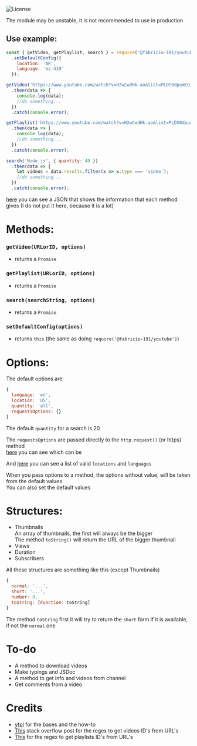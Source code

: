 ![License](https://img.shields.io/badge/License-Apache%202.0-blue.svg?color=white&style=for-the-badge)

The module may be unstable, it is not recommended to use in production

## Use example:
```js
const { getVideo, getPlaylist, search } = require('@fabricio-191/youtube')
  .setDefaultConfig({
    location: 'AR',
    language: 'es-419'
  });

getVideo('https://www.youtube.com/watch?v=H2wCwdHk-ao&list=PLDS0dpumEOi0pu_0pCGqvcaRkxg-o1gqg')
  .then(data => {
    console.log(data);
    //do something...
  })  
  .catch(console.error);

getPlaylist('https://www.youtube.com/watch?v=H2wCwdHk-ao&list=PLDS0dpumEOi0pu_0pCGqvcaRkxg-o1gqg', { quantity: 'all' })
  .then(data => {
    console.log(data);
    //do something...
  })  
  .catch(console.error);

search('Node.js', { quantity: 40 })
  .then(data => {
    let videos = data.results.filter(x => x.type === 'video');
    //do something...
  })  
  .catch(console.error);
``` 

[here](https://github.com/Fabricio-191/youtube/blob/main/test/results.json) you can see a JSON that shows the information that each method gives (I do not put it here, because it is a lot)

# Methods:

### `getVideo(URLorID, options)`
  * returns a `Promise`
### `getPlaylist(URLorID, options)`
  * returns a `Promise`
### `search(searchString, options)`
  * returns a `Promise`
### `setDefaultConfig(options)`
  * returns `this` (the same as doing `require('@fabricio-191/youtube')`)

# Options:
The default options are: 
```js
{
  language: 'en',
  location: 'US',
  quantity: 'all',
  requestsOptions: {}
}
```
The default `quantity` for a search is 20

The `requestsOptions` are passed directly to the `http.request()` (or https) method  
[here](https://nodejs.org/api/http.html#http_http_request_options_callback) you can see which can be
  
And [here](https://github.com/Fabricio-191/youtube/blob/main/docs/list.md) you can see a list of valid `locations` and `languages`

When you pass options to a method, the options without value, will be taken from the default values  
You can also set the default values

# Structures:
  * Thumbnails  
    An array of thumbnails, the first will always be the bigger  
    The method `toString()` will return the URL of the bigger thumbnail
  * Views
  * Duration
  * Subscribers

All these structures are something like this (except Thumbnails)

```js
{
  normal: '...',
  short: '...',
  number: 0,
  toString: [Function: toString]
}
```

The method `toString` first it will try to return the `short` form if it is available, if not the `normal` one
  
# To-do
  * A method to download videos
  * Make typings and JSDoc
  * A method to get info and videos from channel
  * Get comments from a video
    
# Credits
  * [ytpl](https://www.npmjs.com/package/ytpl) for the bases and the how-to
  * [This](https://stackoverflow.com/questions/6903823/regex-for-youtube-id) stack overflow post for the regex to get videos ID's from URL's
  * [This](https://stackoverflow.com/questions/16868181/how-to-retrieve-a-youtube-playlist-id-using-regex-and-js) for the regex to get playlists ID's from URL's